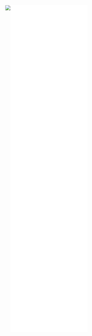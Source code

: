 <a href="https://github.com/anuraghazra/github-readme-stats" style="mergin-bottom: 2em;">
    <img align="left"
    src="https://github-readme-stats.vercel.app/api/top-langs/?username=n4okins&hide=jupyter%20notebook,shaderlab,tex,css&langs_count=9&layout=donut&theme=dark" />
</a>

<a href="https://github.com/lowlighter/metrics">
    <img align="left" src="/github-metrics.svg">
</a>
